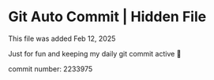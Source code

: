 # Git Auto Commit | Hidden File

This file was added Feb 12, 2025

Just for fun and keeping my daily git commit active 🤪

commit number: 2233975
